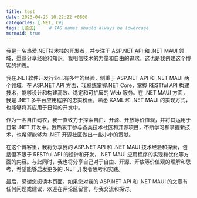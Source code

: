 ```yaml
---
title: test
date: 2023-04-23 10:22:22 +0800
categories: [.NET, C#]
tags: [语法]     # TAG names should always be lowercase
mermaid: true
---
```


我是一名热爱.NET技术栈的开发者，并专注于 ASP.NET API 和 .NET MAUI 领域，愿意分享经验和知识。我相信技术的力量和自由的追求，这也是我创建这个博客的初衷。

我在.NET软件开发行业已有多年的经验，侧重于 ASP.NET API 和 .NET MAUI 两个领域。在 ASP.NET API 方面，我熟练掌握.NET Core，掌握 RESTful API 构建技术，能够设计和构建高效、稳定和可扩展的 Web 服务。在 .NET MAUI 方面，我是 .NET 多平台应用程序的忠实粉丝，熟悉 XAML 和 .NET MAUI 的实现方式，也能够将其应用于日常的开发中。

作为一名自由码农，我一直致力于探索自由、开源、开放等价值观，并将其运用于日常 .NET 开发中。我热衷于参与各类技术社区和开源项目，不断学习和掌握新技术，也希望能够为 .NET 开源社区做出一些小小的贡献。

在这个博客里，我将分享我的 ASP.NET API 和 .NET MAUI 技术经验和探索，包括但不限于 RESTful API 的设计和开发，.NET MAUI 应用程序的实现和优化等方面的内容。与此同时，我也将分享自己对于自由、开源、开放等价值观的理解和思考，希望能够启发更多的 .NET 开发者思考和实践。

最后，感谢您阅读本页面。如果您对我的 ASP.NET API 和 .NET MAUI 的文章有任何问题或建议，欢迎在评论区留言，与我交流和探讨。
